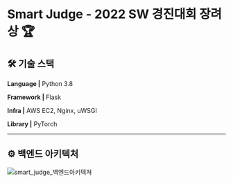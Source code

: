 <div>

# Smart Judge - 2022 SW 경진대회 장려상 🏆

</div>

## 🛠️ 기술 스택

**Language |** Python 3.8

**Framework |** Flask

**Infra |** AWS EC2, Nginx, uWSGI

**Library |** PyTorch

---

## ⚙️ 백엔드 아키텍처
![smart_judge_백엔드아키텍쳐](https://github.com/lcj1204/smart_judge/assets/54929830/dcbaa62c-f513-4765-aaef-57949a663920)
